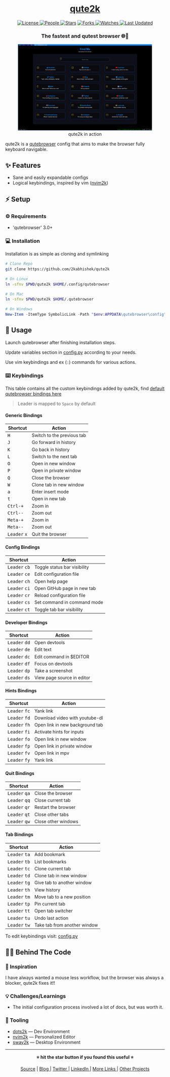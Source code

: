 <div align = "center">

<h1><a href="https://github.com/2kabhishek/qute2k">qute2k</a></h1>

<a href="https://github.com/2KAbhishek/qute2k/blob/main/LICENSE">
<img alt="License" src="https://img.shields.io/github/license/2kabhishek/qute2k?style=flat&color=eee&label="> </a>

<a href="https://github.com/2KAbhishek/qute2k/graphs/contributors">
<img alt="People" src="https://img.shields.io/github/contributors/2kabhishek/qute2k?style=flat&color=ffaaf2&label=People"> </a>

<a href="https://github.com/2KAbhishek/qute2k/stargazers">
<img alt="Stars" src="https://img.shields.io/github/stars/2kabhishek/qute2k?style=flat&color=98c379&label=Stars"></a>

<a href="https://github.com/2KAbhishek/qute2k/network/members">
<img alt="Forks" src="https://img.shields.io/github/forks/2kabhishek/qute2k?style=flat&color=66a8e0&label=Forks"> </a>

<a href="https://github.com/2KAbhishek/qute2k/watchers">
<img alt="Watches" src="https://img.shields.io/github/watchers/2kabhishek/qute2k?style=flat&color=f5d08b&label=Watches"> </a>

<a href="https://github.com/2KAbhishek/qute2k/pulse">
<img alt="Last Updated" src="https://img.shields.io/github/last-commit/2kabhishek/qute2k?style=flat&color=e06c75&label="> </a>

<h3>The fastest and qutest browser 🌐🩷</h3>

<figure>
  <img src="images/screenshot.png" alt="qute2k in action">
  <br/>
  <figcaption>qute2k in action</figcaption>
</figure>

</div>

qute2k is a [qutebrowser](https://qutebrowser.org/) config that aims to make the browser fully keyboard navigable.

## ✨ Features

- Sane and easily expandable configs
- Logical keybindings, inspired by vim ([nvim2k](https://github.com/2kabhishek/nvim2k))

## ⚡ Setup

### ⚙️ Requirements

- 'qutebrowser' 3.0+

### 💻 Installation

Installation is as simple as cloning and symlinking

```bash
# Clone Repo
git clone https://github.com/2kabhishek/qute2k
```

```bash
# On Linux
ln -sfnv $PWD/qute2k $HOME/.config/qutebrowser
```

```bash
# On Mac
ln -sfnv $PWD/qute2k $HOME/.qutebrowser
```

```powershell
# On Windows
New-Item -ItemType SymbolicLink -Path "$env:APPDATA\qutebrowser\config" -Target "$PWD\qute2k" -Force
```

## 🚀 Usage

Launch qutebrowser after finishing installation steps.

Update variables section in [config.py](./config.py) according to your needs.

Use vim keybindings and ex (`:`) commands for various actions.

### ⌨️ Keybindings

This table contains all the custom keybindings added by qute2k, find [default qutebrowser bindings here](qute://help/img/cheatsheet-big.png)

> Leader is mapped to `Space` by default

#### Generic Bindings

| Shortcut                       | Action                     |
| ------------------------------ | -------------------------- |
| <kbd>H</kbd>                   | Switch to the previous tab |
| <kbd>J</kbd>                   | Go forward in history      |
| <kbd>K</kbd>                   | Go back in history         |
| <kbd>L</kbd>                   | Switch to the next tab     |
| <kbd>O</kbd>                   | Open in new window         |
| <kbd>P</kbd>                   | Open in private window     |
| <kbd>Q</kbd>                   | Close the browser          |
| <kbd>W</kbd>                   | Clone tab in new window    |
| <kbd>a</kbd>                   | Enter insert mode          |
| <kbd>t</kbd>                   | Open in new tab            |
| <kbd>Ctrl-+</kbd>              | Zoom in                    |
| <kbd>Ctrl--</kbd>              | Zoom out                   |
| <kbd>Meta-+</kbd>              | Zoom in                    |
| <kbd>Meta--</kbd>              | Zoom out                   |
| <kbd>Leader</kbd> <kbd>x</kbd> | Quit the browser           |

#### Config Bindings

| Shortcut                        | Action                       |
| ------------------------------- | ---------------------------- |
| <kbd>Leader</kbd> <kbd>cb</kbd> | Toggle status bar visibility |
| <kbd>Leader</kbd> <kbd>ce</kbd> | Edit configuration file      |
| <kbd>Leader</kbd> <kbd>ch</kbd> | Open help page               |
| <kbd>Leader</kbd> <kbd>ci</kbd> | Open GitHub page in new tab  |
| <kbd>Leader</kbd> <kbd>cr</kbd> | Reload configuration file    |
| <kbd>Leader</kbd> <kbd>cs</kbd> | Set command in command mode  |
| <kbd>Leader</kbd> <kbd>ct</kbd> | Toggle tab bar visibility    |

#### Developer Bindings

| Shortcut                        | Action                     |
| ------------------------------- | -------------------------- |
| <kbd>Leader</kbd> <kbd>dd</kbd> | Open devtools              |
| <kbd>Leader</kbd> <kbd>de</kbd> | Edit text                  |
| <kbd>Leader</kbd> <kbd>dc</kbd> | Edit command in $EDITOR    |
| <kbd>Leader</kbd> <kbd>df</kbd> | Focus on devtools          |
| <kbd>Leader</kbd> <kbd>dp</kbd> | Take a screenshot          |
| <kbd>Leader</kbd> <kbd>ds</kbd> | View page source in editor |

#### Hints Bindings

| Shortcut                        | Action                          |
| ------------------------------- | ------------------------------- |
| <kbd>Leader</kbd> <kbd>fc</kbd> | Yank link                       |
| <kbd>Leader</kbd> <kbd>fd</kbd> | Download video with youtube-dl  |
| <kbd>Leader</kbd> <kbd>fh</kbd> | Open link in new background tab |
| <kbd>Leader</kbd> <kbd>fi</kbd> | Activate hints for inputs       |
| <kbd>Leader</kbd> <kbd>fo</kbd> | Open link in new window         |
| <kbd>Leader</kbd> <kbd>fp</kbd> | Open link in private window     |
| <kbd>Leader</kbd> <kbd>fv</kbd> | Open link in mpv                |
| <kbd>Leader</kbd> <kbd>fy</kbd> | Yank link                       |

#### Quit Bindings

| Shortcut                        | Action              |
| ------------------------------- | ------------------- |
| <kbd>Leader</kbd> <kbd>qa</kbd> | Close the browser   |
| <kbd>Leader</kbd> <kbd>qq</kbd> | Close current tab   |
| <kbd>Leader</kbd> <kbd>qr</kbd> | Restart the browser |
| <kbd>Leader</kbd> <kbd>qt</kbd> | Close other tabs    |
| <kbd>Leader</kbd> <kbd>qw</kbd> | Close other windows |

#### Tab Bindings

| Shortcut                        | Action                       |
| ------------------------------- | ---------------------------- |
| <kbd>Leader</kbd> <kbd>ta</kbd> | Add bookmark                 |
| <kbd>Leader</kbd> <kbd>tb</kbd> | List bookmarks               |
| <kbd>Leader</kbd> <kbd>tc</kbd> | Clone current tab            |
| <kbd>Leader</kbd> <kbd>td</kbd> | Clone tab in new window      |
| <kbd>Leader</kbd> <kbd>tg</kbd> | Give tab to another window   |
| <kbd>Leader</kbd> <kbd>th</kbd> | View history                 |
| <kbd>Leader</kbd> <kbd>tm</kbd> | Move tab to a new position   |
| <kbd>Leader</kbd> <kbd>tp</kbd> | Pin current tab              |
| <kbd>Leader</kbd> <kbd>tt</kbd> | Open tab switcher            |
| <kbd>Leader</kbd> <kbd>tu</kbd> | Undo last action             |
| <kbd>Leader</kbd> <kbd>tw</kbd> | Take tab from another window |

To edit keybindings visit: [config.py](./config.py)

## 🧑‍💻 Behind The Code

### 🌈 Inspiration

I have always wanted a mouse less workflow, but the browser was always a blocker, qute2k fixes it!!

### 💡 Challenges/Learnings

- The initial configuration process involved a lot of docs, but was worth it.

### 🧰 Tooling

- [dots2k](https://github.com/2kabhishek/dots2k) — Dev Environment
- [nvim2k](https://github.com/2kabhishek/nvim2k) — Personalized Editor
- [sway2k](https://github.com/2kabhishek/sway2k) — Desktop Environment

<hr>

<div align="center">

<strong>⭐ hit the star button if you found this useful ⭐</strong><br>

<a href="https://github.com/2KAbhishek/qute2k">Source</a>
| <a href="https://2kabhishek.github.io/blog" target="_blank">Blog </a>
| <a href="https://twitter.com/2kabhishek" target="_blank">Twitter </a>
| <a href="https://linkedin.com/in/2kabhishek" target="_blank">LinkedIn </a>
| <a href="https://2kabhishek.github.io/links" target="_blank">More Links </a>
| <a href="https://2kabhishek.github.io/projects" target="_blank">Other Projects </a>

</div>

